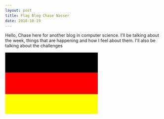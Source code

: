 ```yaml
---
layout: post
title: Flag Blog Chase Nasser
date: 2018-10-19
---
```

Hello, Chase here for another blog in computer science. I'll be talking about the week, things that are happening and how I feel about them. I'll also be talking about the challenges 







![germanflag123](/images/germanflag123.png)
